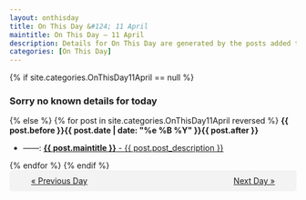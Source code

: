 ```yaml
---
layout: onthisday
title: On This Day &#124; 11 April
maintitle: On This Day — 11 April
description: Details for On This Day are generated by the posts added to the website so the content is subject to changes/updates over time.
categories: [On This Day]
---
```


{% if site.categories.OnThisDay11April == null %}
<h3>Sorry no known details for today</h3>
{% else %}
{% for post in site.categories.OnThisDay11April reversed %}
<strong>{{ post.before }}{{ post.date | date: "%e %B %Y" }}{{ post.after }}</strong>
<ul>
<li> ——: <a class="{{ post.class }}" href="{{ post.url }}"><strong>{{ post.maintitle }}</strong> - {{ post.post_description }}</a></li>
</ul>
{% endfor %}
{% endif %}

<div style="background-color: #f3f3f3; padding: 10px; border-radius: 5px; text-align: center; display: flex; justify-content: space-evenly;">
<a href="/onthisday/04/04-10">« Previous Day</a>
<span style="visibility:hidden;">[ Visit Leap Year February 29 ]</span>
<a href="/onthisday/04/04-12">Next Day »</a>
</div>
